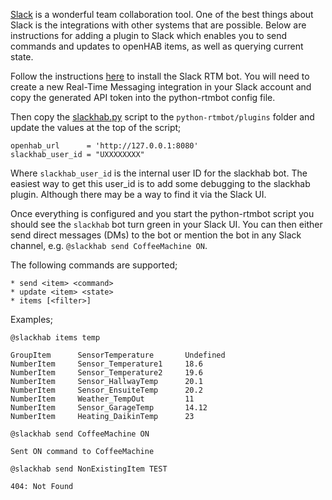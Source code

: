 [Slack](https://www.slack.com) is a wonderful team collaboration tool. One of the best things about Slack is the integrations with other systems that are possible. Below are instructions for adding a plugin to Slack which enables you to send commands and updates to openHAB items, as well as querying current state.

Follow the instructions [here](https://github.com/slackhq/python-rtmbot) to install the Slack RTM bot. You will need to create a new Real-Time Messaging integration in your Slack account and copy the generated API token into the python-rtmbot config file.

Then copy the [slackhab.py](https://gist.github.com/sumnerboy12/bc40668005b3e4358d2a) script to the `python-rtmbot/plugins` folder and update the values at the top of the script;

```
openhab_url      = 'http://127.0.0.1:8080'
slackhab_user_id = "UXXXXXXXX"
```

Where `slackhab_user_id` is the internal user ID for the slackhab bot. The easiest way to get this user_id is to add some debugging to the slackhab plugin. Although there may be a way to find it via the Slack UI.

Once everything is configured and you start the python-rtmbot script you should see the `slackhab` bot turn green in your Slack UI. You can then either send direct messages (DMs) to the bot or mention the bot in any Slack channel, e.g. `@slackhab send CoffeeMachine ON`.

The following commands are supported;

```
* send <item> <command>
* update <item> <state>
* items [<filter>]
```

Examples;

`@slackhab items temp`
```
GroupItem      SensorTemperature       Undefined
NumberItem     Sensor_Temperature1     18.6
NumberItem     Sensor_Temperature2     19.6
NumberItem     Sensor_HallwayTemp      20.1
NumberItem     Sensor_EnsuiteTemp      20.2
NumberItem     Weather_TempOut         11
NumberItem     Sensor_GarageTemp       14.12
NumberItem     Heating_DaikinTemp      23
```

`@slackhab send CoffeeMachine ON`
```
Sent ON command to CoffeeMachine
```

`@slackhab send NonExistingItem TEST`
```
404: Not Found
```

